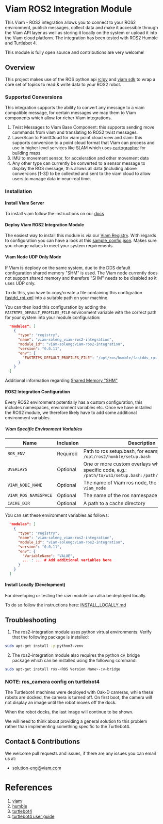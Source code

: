 # Viam ROS2 Integration Module

This Viam - ROS2 integration allows you to connect to your ROS2 environment, publish messages, collect data and make it accessible through the Viam API layer as well as storing it locally on the system or upload it into the Viam cloud platform.
The integration has been tested with ROS2 Humble and Turtlebot 4.

This module is fully open source and contributions are very welcome!

## Overview

This project makes use of the ROS python api [rclpy](https://docs.ros2.org/foxy/api/rclpy/index.html) and [viam sdk](https://python.viam.dev/)
to wrap a core set of topics to read & write data to your ROS2 robot.

### Supported Conversions

This integration supports the ability to convert any message to a viam compatible message, for certain messages we
map them to Viam components which allow for richer Viam integrations.

1. Twist Messages to Viam Base Component: this supports sending move commands from viam and translating to ROS2 twist
   messages.
2. LaserScan to PointCloud for viam point cloud view and slam: this supports conversion to a point cloud format that Viam
   can process and use in higher level services like SLAM which uses [cartographer](https://docs.viam.com/services/slam/cartographer/)
   for building maps
3. IMU to movement sensor, for acceleration and other movement data
4. Any other type can currently be converted to a sensor message to display the ROS message, this allows all data (including
   above conversions [1-3]) to be collected and sent to the viam cloud to allow users to manage data in near-real time.

### Installation

#### Install Viam Server

To install viam follow the instructions on our [docs](https://docs.viam.com/installation/)

#### Deploy Viam ROS2 Integration Module

The easiest way to install this module is via our [Viam Registry](https://app.viam.com/registry). With regards to configuration you can have a look at this [sample_config.json](./sample_configs/sample_config.json). Makes sure you change values to meet your system requirements.

#### Viam Node UDP Only Mode

If Viam is deplody on the same system, due to the DDS default configuration shared memory "SHM" is used. The Viam node currently does not support shared memory and therefore "SHM" needs to be disabled so it uses UDP only. 

To do this, you have to copy/create a file containing this configration [fastdd_rpi.xml](./sample_configs/fastdds_rpi.xml) into a suitable path on your machine.

You can then load this configuration by adding the `FASTRTPS_DEFAULT_PROFILES_FILE` environment variable with the correct path for your system into your module configuration:

```json
  "modules": [
    {
      "type": "registry",
      "name": "viam-soleng_viam-ros2-integration",
      "module_id": "viam-soleng:viam-ros2-integration",
      "version": "0.0.11",
      "env": {
        "FASTRTPS_DEFAULT_PROFILES_FILE": "/opt/ros/humble/fastdds_rpi.xml" # Change accordingly
      }
    }
  ]
```

Additional information regarding [Shared Memory "SHM"](https://fast-dds.docs.eprosima.com/en/latest/fastdds/transport/shared_memory/shared_memory.html)

#### ROS2 Integration Configuration

Every ROS2 environment potentially has a custom configuration, this includes namespaces, environment variables etc.
Once we have installed the ROS2 module, we therefore likely have to add some additional environment variables.

##### Viam Specific Environment Variables

| Name                 | Inclusion | Description                                                                                                       |
| -------------------- | --------- | ----------------------------------------------------------------------------------------------------------------- |
| `ROS_ENV`            | Required  | Path to ros setup.bash, for example: `/opt/ros2/humble/setup.bash`                                                |
| `OVERLAYS`           | Optional  | One or more custom overlays which hold our specific code, e.g.: `/path/to/ws1/setup.bash:/path/to/ws2/setup.bash` |
| `VIAM_NODE_NAME`     | Optional  | The name of Viam ros node, the default name is: `viam_node`                                                       |
| `VIAM_ROS_NAMESPACE` | Optional  | The name of the ros namespace if one is used                                                                      |
| `CACHE_DIR`          | Optional  | A path to a cache directory                                                                                       |

You can set these environment variables as follows:

```json
  "modules": [
    {
      "type": "registry",
      "name": "viam-soleng_viam-ros2-integration",
      "module_id": "viam-soleng:viam-ros2-integration",
      "version": "0.0.11",
      "env": {
        "VariableName": "VALUE",
        ... : ... # Add additional variables here
      }
    }
  ]
```

#### Install Locally (Development)

For developing or testing the raw module can also be deployed locally. 

To do so follow the instructions here: [INSTALL_LOCALLY.md](./INSTALL_LOCALLY.md)

## Troubleshooting

1. The ros2-integration module uses python virtual environments. Verify that the following package is installed:

```bash
sudo apt-get install -y python3-venv
```

2. The ros2-integration module also requires the python cv_bridge package which can be installed using the following command:

```bash
sudo apt-get install ros-<ROS Version Name>-cv-bridge
```

### NOTE: ros_camera config on turtlebot4

The Turtlebot4 machines were deployed with Oak-D cameras, while these robots are docked, the camera is
turned off. On first boot, the camera will not display an image until the robot moves off the dock. 

When the robot docks, the last image will continue to be shown. 

We will need to think about providing a general solution to this problem rather than implementing something
specific to the Turtlebot4.

## Contact & Contributions

We welcome pull requests and issues, if there are any issues you can email us at:

- [solution-eng@viam.com](mailto:solution-eng@viam.com)

# References

1. [viam](https://docs.viam.com)
2. [humble](https://docs.ros.org/en/humble/index.html)
3. [turtlebot4](https://clearpathrobotics.com/turtlebot-4/)
4. [turtlebot4 user guide](https://turtlebot.github.io/turtlebot4-user-manual/)
